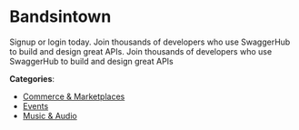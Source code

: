 # Bandsintown


Signup or login today.  Join thousands of developers who use SwaggerHub to build and design great APIs. Join thousands of developers who use SwaggerHub to build and design great APIs



**Categories**:
- [Commerce & Marketplaces](https://github.com/apis-list/apis-list#commerce-and-marketplaces)
- [Events](https://github.com/apis-list/apis-list#events)
- [Music & Audio](https://github.com/apis-list/apis-list#music-and-audio)






